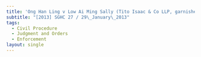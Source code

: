 ```yaml
---
title: 'Ong Han Ling v Low Ai Ming Sally (Tito Isaac & Co LLP, garnishee)'
subtitle: "[2013] SGHC 27 / 29\_January\_2013"
tags:
  - Civil Procedure
  - Judgment and Orders
  - Enforcement
layout: single
---
```


